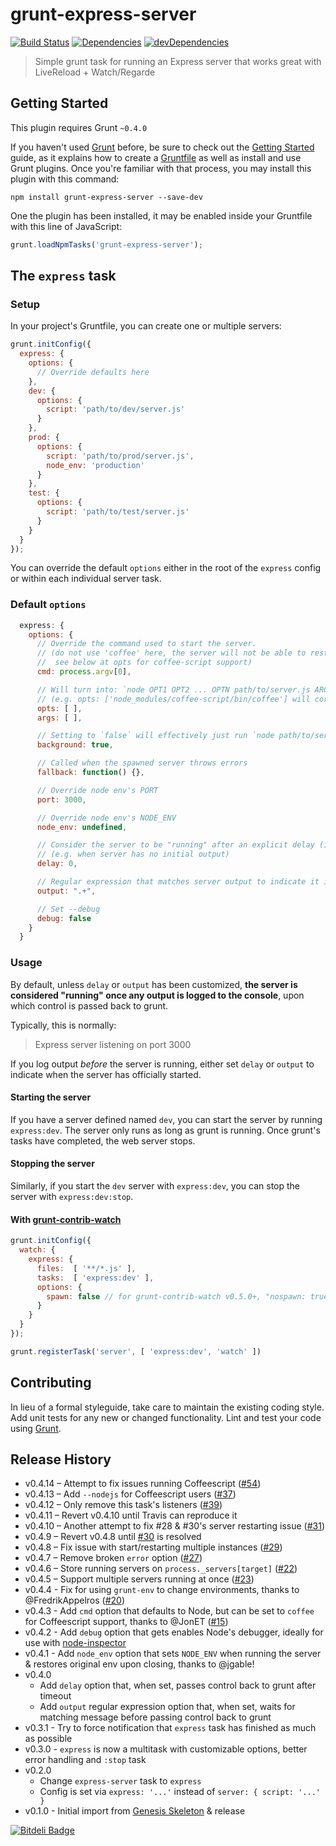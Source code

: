 # grunt-express-server

[![Build Status](https://travis-ci.org/ericclemmons/grunt-express-server.png?branch=master)](https://travis-ci.org/ericclemmons/grunt-express-server)
[![Dependencies](https://david-dm.org/ericclemmons/grunt-express-server.png)](https://david-dm.org/ericclemmons/grunt-express-server)
[![devDependencies](https://david-dm.org/ericclemmons/grunt-express-server/dev-status.png)](https://david-dm.org/ericclemmons/grunt-express-server#info=devDependencies&view=table)

> Simple grunt task for running an Express server that works great with LiveReload + Watch/Regarde

## Getting Started

This plugin requires Grunt `~0.4.0`

If you haven't used [Grunt](http://gruntjs.com/) before, be sure to check out the [Getting Started](http://gruntjs.com/getting-started) guide, as it explains how to create a [Gruntfile](http://gruntjs.com/sample-gruntfile) as well as install and use Grunt plugins. Once you're familiar with that process, you may install this plugin with this command:

```shell
npm install grunt-express-server --save-dev
```

One the plugin has been installed, it may be enabled inside your Gruntfile with this line of JavaScript:

```js
grunt.loadNpmTasks('grunt-express-server');
```

## The `express` task

### Setup

In your project's Gruntfile, you can create one or multiple servers:

```js
grunt.initConfig({
  express: {
    options: {
      // Override defaults here
    },
    dev: {
      options: {
        script: 'path/to/dev/server.js'
      }
    },
    prod: {
      options: {
        script: 'path/to/prod/server.js',
        node_env: 'production'
      }
    },
    test: {
      options: {
        script: 'path/to/test/server.js'
      }
    }
  }
});
```

You can override the default `options` either in the root of the `express` config
or within each individual server task.

### Default `options`

```js
  express: {
    options: {
      // Override the command used to start the server.
      // (do not use 'coffee' here, the server will not be able to restart
      //  see below at opts for coffee-script support)
      cmd: process.argv[0],

      // Will turn into: `node OPT1 OPT2 ... OPTN path/to/server.js ARG1 ARG2 ... ARGN`
      // (e.g. opts: ['node_modules/coffee-script/bin/coffee'] will correctly parse coffee-script)
      opts: [ ],
      args: [ ],    

      // Setting to `false` will effectively just run `node path/to/server.js`
      background: true,

      // Called when the spawned server throws errors
      fallback: function() {},

      // Override node env's PORT
      port: 3000,

      // Override node env's NODE_ENV
      node_env: undefined,

      // Consider the server to be "running" after an explicit delay (in milliseconds)
      // (e.g. when server has no initial output)
      delay: 0,

      // Regular expression that matches server output to indicate it is "running"
      output: ".+",

      // Set --debug
      debug: false
    }
  }
```

### Usage

By default, unless `delay` or `output` has been customized,
**the server is considered "running" once any output is logged to the console**,
upon which control is passed back to grunt.

Typically, this is normally:

> Express server listening on port 3000

If you log output *before* the server is running, either set `delay` or `output` to indicate
when the server has officially started.

#### Starting the server

If you have a server defined named `dev`, you can start the server by running `express:dev`. The server only runs as long as grunt is running. Once grunt's tasks have completed, the web server stops.

#### Stopping the server

Similarly, if you start the `dev` server with `express:dev`, you can stop the server
with `express:dev:stop`.

#### With [grunt-contrib-watch](https://github.com/gruntjs/grunt-contrib-watch)

```js
grunt.initConfig({
  watch: {
    express: {
      files:  [ '**/*.js' ],
      tasks:  [ 'express:dev' ],
      options: {
        spawn: false // for grunt-contrib-watch v0.5.0+, "nospawn: true" for lower versions. Without this option specified express won't be reloaded
      }
    }
  }
});

grunt.registerTask('server', [ 'express:dev', 'watch' ])
```

## Contributing

In lieu of a formal styleguide, take care to maintain the existing coding style. Add unit tests for any new or changed functionality. Lint and test your code using [Grunt](http://gruntjs.com/).

## Release History

- v0.4.14 – Attempt to fix issues running Coffeescript ([#54](https://github.com/ericclemmons/grunt-express-server/pull/54))
- v0.4.13 – Add `--nodejs` for Coffeescript users ([#37](https://github.com/ericclemmons/grunt-express-server/issues/37))
- v0.4.12 – Only remove this task's listeners ([#39](https://github.com/ericclemmons/grunt-express-server/pull/39))
- v0.4.11 – Revert v0.4.10 until Travis can reproduce it
- v0.4.10 – Another attempt to fix #28 & #30's server restarting issue ([#31](https://github.com/ericclemmons/grunt-express-server/pull/31))
- v0.4.9 – Revert v0.4.8 until [#30](https://github.com/ericclemmons/grunt-express-server/issues/30#issuecomment-29931192) is resolved
- v0.4.8 – Fix issue with start/restarting multiple instances ([#29](https://github.com/ericclemmons/grunt-express-server/pull/29))
- v0.4.7 – Remove broken `error` option ([#27](https://github.com/ericclemmons/grunt-express-server/issues/27))
- v0.4.6 – Store running servers on `process._servers[target]` ([#22](https://github.com/ericclemmons/grunt-express-server/issues/22))
- v0.4.5 – Support multiple servers running at once ([#23](https://github.com/ericclemmons/grunt-express-server/pull/23))
- v0.4.4 - Fix for using `grunt-env` to change environments, thanks to @FredrikAppelros ([#20](https://github.com/ericclemmons/grunt-express-server/pull/20))
- v0.4.3 - Add `cmd` option that defaults to Node, but can be set to `coffee` for Coffeescript support, thanks to @JonET ([#15](https://github.com/ericclemmons/grunt-express-server/pull/15))
- v0.4.2 - Add `debug` option that gets enables Node's debugger, ideally for use with [node-inspector](https://github.com/node-inspector/node-inspector)
- v0.4.1 - Add `node_env` option that sets `NODE_ENV` when running the server & restores original env upon closing, thanks to @jgable!
- v0.4.0
  - Add `delay` option that, when set, passes control back to grunt after timeout
  - Add `output` regular expression option that, when set, waits for matching message before passing control back to grunt
- v0.3.1 - Try to force notification that `express` task has finished as much as possible
- v0.3.0 - `express` is now a multitask with customizable options, better error handling and `:stop` task
- v0.2.0
  - Change `express-server` task to `express`
  - Config is set via `express: '...'` instead of `server: { script: '...' } `
- v0.1.0 - Initial import from [Genesis Skeleton](https://github.com/ericclemmons/genesis-skeleton) & release


[![Bitdeli Badge](https://d2weczhvl823v0.cloudfront.net/ericclemmons/grunt-express-server/trend.png)](https://bitdeli.com/free "Bitdeli Badge")

